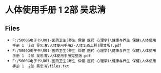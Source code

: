 # 人体使用手册 1  2部 吴忠清

## Files

- `F:/5000G电子书\R01-医药卫生(养生 保健 医药 心理学)\健康与养生 保健\人体使用手册 1  2部 吴忠清\人体使用手册2-人体复原工程(图文版).pdf`
- `F:/5000G电子书\R01-医药卫生(养生 保健 医药 心理学)\健康与养生 保健\人体使用手册 1  2部 吴忠清\人体使用手册完整版.pdf`
- `F:/5000G电子书\R01-医药卫生(养生 保健 医药 心理学)\健康与养生 保健\人体使用手册 1  2部 吴忠清\files.txt`
